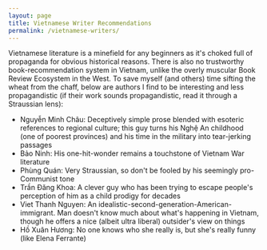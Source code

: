```yaml
---
layout: page
title: Vietnamese Writer Recommendations
permalink: /vietnamese-writers/
---
```


Vietnamese literature is a minefield for any beginners as it's choked full of propaganda for obvious historical reasons. There is also no trustworthy book-recommendation system in Vietnam, unlike the overly muscular Book Review Ecosystem in the West. To save myself (and others) time sifting the wheat from the chaff, below are authors I find to be interesting and less propagandistic (if their work sounds propagandistic, read it through a Straussian lens):
- Nguyễn Minh Châu: Deceptively simple prose blended with esoteric references to regional culture; this guy turns his Nghệ An childhood (one of poorest provinces) and his time in the military into tear-jerking passages
- Bảo Ninh: His one-hit-wonder remains a touchstone of Vietnam War literature
- Phùng Quán: Very Straussian, so don't be fooled by his seemingly pro-Communist tone
- Trần Đăng Khoa: A clever guy who has been trying to escape people's perception of him as a child prodigy for decades
- Viet Thanh Nguyen: An idealistic-second-generation-American-immigrant. Man doesn't know much about what's happening in Vietnam, though he offers a nice (albeit ultra liberal) outsider's view on things
- Hồ Xuân Hương: No one knows who she really is, but she's really funny (like Elena Ferrante)